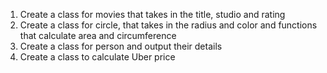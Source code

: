 1. Create a class for movies that takes in the title, studio and rating
2. Create a class for circle, that takes in the radius and color and functions that calculate area and circumference
3. Create a class for person and output their details
4. Create a class to calculate Uber price
